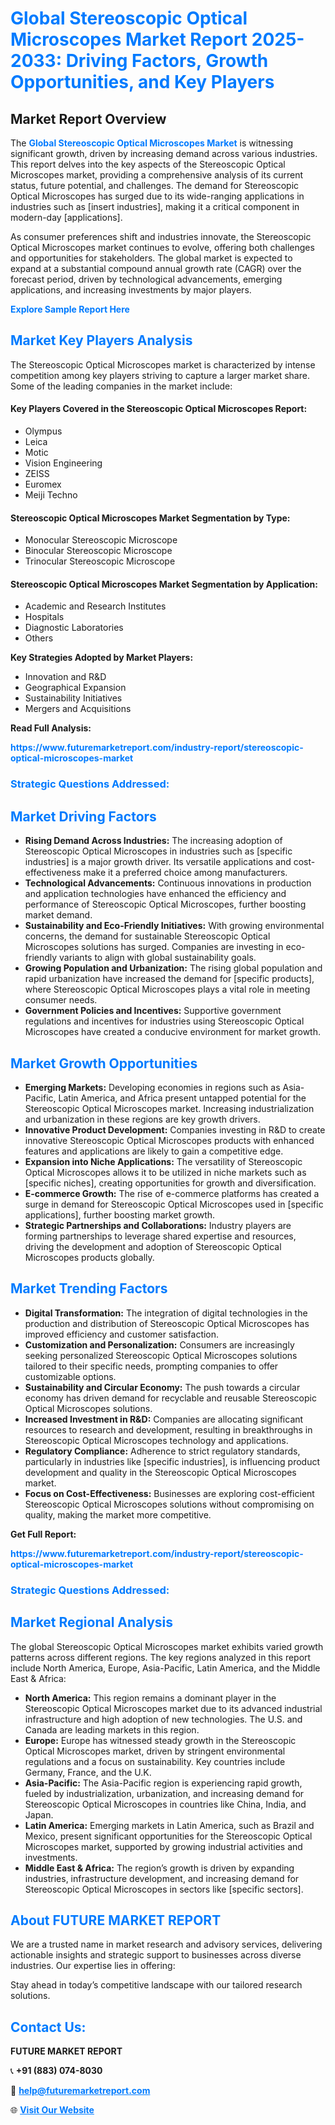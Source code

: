 <h1 style="color: #007BFF;">Global Stereoscopic Optical Microscopes Market Report 2025-2033: Driving Factors, Growth Opportunities, and Key Players</h1>

<section id="overview">
<h2>Market Report Overview</h2>
<p>The <a href="https://www.futuremarketreport.com/industry-report/stereoscopic-optical-microscopes-market" style="color: #007BFF; text-decoration: none;"><strong>Global Stereoscopic Optical Microscopes Market</strong></a> is witnessing significant growth, driven by increasing demand across various industries. This report delves into the key aspects of the Stereoscopic Optical Microscopes market, providing a comprehensive analysis of its current status, future potential, and challenges. The demand for Stereoscopic Optical Microscopes has surged due to its wide-ranging applications in industries such as [insert industries], making it a critical component in modern-day [applications].</p>
<p>As consumer preferences shift and industries innovate, the Stereoscopic Optical Microscopes market continues to evolve, offering both challenges and opportunities for stakeholders. The global market is expected to expand at a substantial compound annual growth rate (CAGR) over the forecast period, driven by technological advancements, emerging applications, and increasing investments by major players.</p>
</section>

<section id="overview">
<p><a href="https://www.futuremarketreport.com/request-sample/reportId=25951" style="color: #007BFF; text-decoration: none;"><strong>Explore Sample Report Here</strong></a></p>
</section>

<section id="key-players">
<h2 style="color: #007BFF;">Market Key Players Analysis</h2>
<p>The Stereoscopic Optical Microscopes market is characterized by intense competition among key players striving to capture a larger market share. Some of the leading companies in the market include:</p>
<h4>Key Players Covered in the Stereoscopic Optical Microscopes Report:</h4>
<ul><li>Olympus</li><li>Leica</li><li>Motic</li><li>Vision Engineering</li><li>ZEISS</li><li>Euromex</li><li>Meiji Techno</li></ul>
<h4>Stereoscopic Optical Microscopes Market Segmentation by Type:</h4>
<ul><li>Monocular Stereoscopic Microscope</li><li>Binocular Stereoscopic Microscope</li><li>Trinocular Stereoscopic Microscope</li></ul>

<h4>Stereoscopic Optical Microscopes Market Segmentation by Application:</h4>
<ul><li>Academic and Research Institutes</li><li>Hospitals</li><li>Diagnostic Laboratories</li><li>Others</li></ul>
<p><strong>Key Strategies Adopted by Market Players:</strong></p>
<ul>
<li>Innovation and R&D</li>
<li>Geographical Expansion</li>
<li>Sustainability Initiatives</li>
<li>Mergers and Acquisitions</li>
</ul>
</section>

<section>
<p><strong>Read Full Analysis: </strong></p><a href="https://www.futuremarketreport.com/industry-report/stereoscopic-optical-microscopes-market" style="color: #007BFF; text-decoration: none;"><strong>https://www.futuremarketreport.com/industry-report/stereoscopic-optical-microscopes-market</strong></a>
<h3 style="color: #007BFF;">Strategic Questions Addressed:</h3>
</section>

<section id="driving-factors">
<h2 style="color: #007BFF;">Market Driving Factors</h2>
<ul>
<li><strong>Rising Demand Across Industries:</strong> The increasing adoption of Stereoscopic Optical Microscopes in industries such as [specific industries] is a major growth driver. Its versatile applications and cost-effectiveness make it a preferred choice among manufacturers.</li>
<li><strong>Technological Advancements:</strong> Continuous innovations in production and application technologies have enhanced the efficiency and performance of Stereoscopic Optical Microscopes, further boosting market demand.</li>
<li><strong>Sustainability and Eco-Friendly Initiatives:</strong> With growing environmental concerns, the demand for sustainable Stereoscopic Optical Microscopes solutions has surged. Companies are investing in eco-friendly variants to align with global sustainability goals.</li>
<li><strong>Growing Population and Urbanization:</strong> The rising global population and rapid urbanization have increased the demand for [specific products], where Stereoscopic Optical Microscopes plays a vital role in meeting consumer needs.</li>
<li><strong>Government Policies and Incentives:</strong> Supportive government regulations and incentives for industries using Stereoscopic Optical Microscopes have created a conducive environment for market growth.</li>
</ul>
</section>

<section id="growth-opportunities">
<h2 style="color: #007BFF;">Market Growth Opportunities</h2>
<ul>
<li><strong>Emerging Markets:</strong> Developing economies in regions such as Asia-Pacific, Latin America, and Africa present untapped potential for the Stereoscopic Optical Microscopes market. Increasing industrialization and urbanization in these regions are key growth drivers.</li>
<li><strong>Innovative Product Development:</strong> Companies investing in R&D to create innovative Stereoscopic Optical Microscopes products with enhanced features and applications are likely to gain a competitive edge.</li>
<li><strong>Expansion into Niche Applications:</strong> The versatility of Stereoscopic Optical Microscopes allows it to be utilized in niche markets such as [specific niches], creating opportunities for growth and diversification.</li>
<li><strong>E-commerce Growth:</strong> The rise of e-commerce platforms has created a surge in demand for Stereoscopic Optical Microscopes used in [specific applications], further boosting market growth.</li>
<li><strong>Strategic Partnerships and Collaborations:</strong> Industry players are forming partnerships to leverage shared expertise and resources, driving the development and adoption of Stereoscopic Optical Microscopes products globally.</li>
</ul>
</section>

<section id="trending-factors">
<h2 style="color: #007BFF;">Market Trending Factors</h2>
<ul>
<li><strong>Digital Transformation:</strong> The integration of digital technologies in the production and distribution of Stereoscopic Optical Microscopes has improved efficiency and customer satisfaction.</li>
<li><strong>Customization and Personalization:</strong> Consumers are increasingly seeking personalized Stereoscopic Optical Microscopes solutions tailored to their specific needs, prompting companies to offer customizable options.</li>
<li><strong>Sustainability and Circular Economy:</strong> The push towards a circular economy has driven demand for recyclable and reusable Stereoscopic Optical Microscopes solutions.</li>
<li><strong>Increased Investment in R&D:</strong> Companies are allocating significant resources to research and development, resulting in breakthroughs in Stereoscopic Optical Microscopes technology and applications.</li>
<li><strong>Regulatory Compliance:</strong> Adherence to strict regulatory standards, particularly in industries like [specific industries], is influencing product development and quality in the Stereoscopic Optical Microscopes market.</li>
<li><strong>Focus on Cost-Effectiveness:</strong> Businesses are exploring cost-efficient Stereoscopic Optical Microscopes solutions without compromising on quality, making the market more competitive.</li>
</ul>
</section>

<section>
<p><strong>Get Full Report: </strong></p><a href="https://www.futuremarketreport.com/industry-report/stereoscopic-optical-microscopes-market" style="color: #007BFF; text-decoration: none;"><strong>https://www.futuremarketreport.com/industry-report/stereoscopic-optical-microscopes-market</strong></a>
<h3 style="color: #007BFF;">Strategic Questions Addressed:</h3>
</section>


<section id="regional-analysis">
<h2 style="color: #007BFF;">Market Regional Analysis</h2>
<p>The global Stereoscopic Optical Microscopes market exhibits varied growth patterns across different regions. The key regions analyzed in this report include North America, Europe, Asia-Pacific, Latin America, and the Middle East & Africa:</p>
<ul>
<li><strong>North America:</strong> This region remains a dominant player in the Stereoscopic Optical Microscopes market due to its advanced industrial infrastructure and high adoption of new technologies. The U.S. and Canada are leading markets in this region.</li>
<li><strong>Europe:</strong> Europe has witnessed steady growth in the Stereoscopic Optical Microscopes market, driven by stringent environmental regulations and a focus on sustainability. Key countries include Germany, France, and the U.K.</li>
<li><strong>Asia-Pacific:</strong> The Asia-Pacific region is experiencing rapid growth, fueled by industrialization, urbanization, and increasing demand for Stereoscopic Optical Microscopes in countries like China, India, and Japan.</li>
<li><strong>Latin America:</strong> Emerging markets in Latin America, such as Brazil and Mexico, present significant opportunities for the Stereoscopic Optical Microscopes market, supported by growing industrial activities and investments.</li>
<li><strong>Middle East & Africa:</strong> The region’s growth is driven by expanding industries, infrastructure development, and increasing demand for Stereoscopic Optical Microscopes in sectors like [specific sectors].</li>
</ul>
</section>

<footer>
<h2 style="color: #007BFF;">About FUTURE MARKET REPORT</h2>
<p>We are a trusted name in market research and advisory services, delivering actionable insights and strategic support to businesses across diverse industries. Our expertise lies in offering:</p>

<p>Stay ahead in today’s competitive landscape with our tailored research solutions.</p>

<h2 style="color: #007BFF;">Contact Us:</h2>
<p><strong>FUTURE MARKET REPORT</strong></p>
<p>📞 <strong>+91 (883) 074-8030</strong></p>
<p>📧 <strong><a href="mailto:help@futuremarketreport.com" style="color: #007BFF;">help@futuremarketreport.com</a></strong></p>
<p>🌐 <strong><a href="https://www.futuremarketreport.com/" style="color: #007BFF;">Visit Our Website</a></strong></p>
</footer>